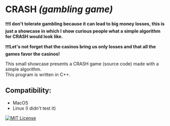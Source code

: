 # CRASH *(gambling game)*

❗❗❗**I don't tolerate gambling because it can lead to big money losses, this is just a showcase in which I show curious people what a simple algorithm for CRASH would look like.**

❗❗❗**Let's not forget that the casinos bring us only losses and that all the games favor the casinos!**


This small showcase presents a CRASH game (source code) made with a simple algorithm.
<br>This program is written in C++.
## Compatibility:
<ul>
<li>MacOS</li>
<li>Linux (I didn't test it)</li>
</ul>

[![MIT License](https://img.shields.io/badge/License-MIT-green.svg)](https://choosealicense.com/licenses/mit/)
